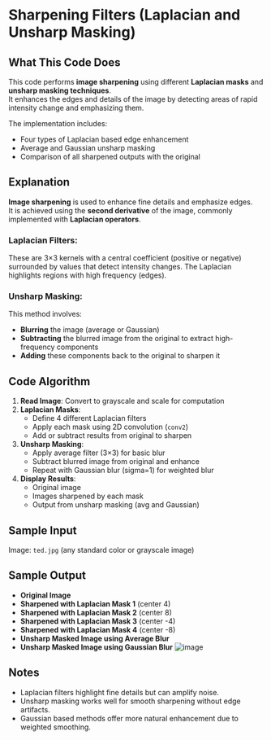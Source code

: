 # Sharpening Filters (Laplacian and Unsharp Masking)

## What This Code Does

This code performs **image sharpening** using different **Laplacian masks** and **unsharp masking techniques**.  
It enhances the edges and details of the image by detecting areas of rapid intensity change and emphasizing them.

The implementation includes:
- Four types of Laplacian based edge enhancement
- Average and Gaussian unsharp masking
- Comparison of all sharpened outputs with the original

## Explanation

**Image sharpening** is used to enhance fine details and emphasize edges.  
It is achieved using the **second derivative** of the image, commonly implemented with **Laplacian operators**.

### Laplacian Filters:
These are 3×3 kernels with a central coefficient (positive or negative) surrounded by values that detect intensity changes. The Laplacian highlights regions with high frequency (edges).

### Unsharp Masking:
This method involves:
- **Blurring** the image (average or Gaussian)
- **Subtracting** the blurred image from the original to extract high-frequency components
- **Adding** these components back to the original to sharpen it

## Code Algorithm

1. **Read Image**: Convert to grayscale and scale for computation
2. **Laplacian Masks**:
   - Define 4 different Laplacian filters
   - Apply each mask using 2D convolution (`conv2`)
   - Add or subtract results from original to sharpen
3. **Unsharp Masking**:
   - Apply average filter (3×3) for basic blur
   - Subtract blurred image from original and enhance
   - Repeat with Gaussian blur (sigma=1) for weighted blur
4. **Display Results**:
   - Original image
   - Images sharpened by each mask
   - Output from unsharp masking (avg and Gaussian)

## Sample Input
Image: `ted.jpg` (any standard color or grayscale image)

## Sample Output

- **Original Image**
- **Sharpened with Laplacian Mask 1** (center 4)
- **Sharpened with Laplacian Mask 2** (center 8)
- **Sharpened with Laplacian Mask 3** (center -4)
- **Sharpened with Laplacian Mask 4** (center -8)
- **Unsharp Masked Image using Average Blur**
- **Unsharp Masked Image using Gaussian Blur**
![image](https://github.com/user-attachments/assets/8f41c4ad-b7d7-45d9-bcee-cfc1100c28bc)

## Notes

- Laplacian filters highlight fine details but can amplify noise.
- Unsharp masking works well for smooth sharpening without edge artifacts.
- Gaussian based methods offer more natural enhancement due to weighted smoothing.
